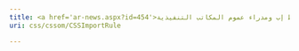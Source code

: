 ```yaml
---
title: <a href='ar-news.aspx?id=454'>فريق بناء الدولة الميداني يلتقي محافظ إب ومدراء عموم المكاتب التنفيذية</a>
uri: css/cssom/CSSImportRule

---
```

